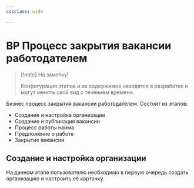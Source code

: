 ```yaml
---
cssclass: wide

---
```


# BP Процесс закрытия вакансии работодателем

>[!note] На заметку! 
>
>Конфигурация этапов и их содержимое находятся в разработке и могут менять свой вид с течением времени. 


Бизнес процесс закрытия вакансии работодателем. Состоит из этапов: 

- Создание и настройка организации
- Создание и публикация вакансии
- Процесс работы найма
- Предложение о работе
- Закрытие вакансии

## Создание и настройка организации

На данном этапе пользователю необходимо в первую очередь создать организацию и настроить её карточку. 